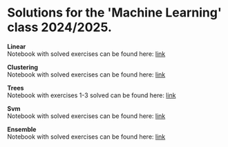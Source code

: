 # Solutions for the 'Machine Learning' class 2024/2025.

**Linear** </br>
Notebook with solved exercises can be found here: [link](https://github.com/ga1ile0/machine-learning-class/blob/master/025_Exercises.ipynb) </br>

**Clustering** </br>
Notebook with solved exercises can be found here: [link](https://github.com/ga1ile0/machine-learning-class/blob/master/clustering/047Clustering_Exercises.ipynb) </br>

**Trees** </br>
Notebook with exercises 1-3 solved can be found here: [link](https://github.com/ga1ile0/machine-learning-class/blob/master/trees/055Decision_trees_Exercises.ipynb) </br>

**Svm** </br>
Notebook with solved exercises can be found here: [link](https://github.com/ga1ile0/machine-learning-class/blob/master/svm/065_SVM_Exercises.ipynb) </br>

**Ensemble** </br>
Notebook with solved exercises can be found here: [link](https://github.com/ga1ile0/machine-learning-class/blob/master/ensemble/075Ensemble_Exercises.ipynb) </br>
